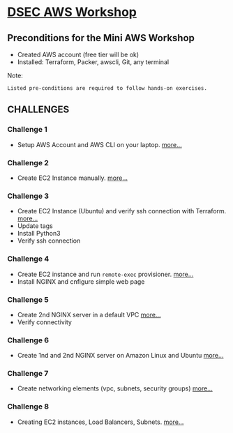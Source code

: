 # [DSEC AWS Workshop](https://www.meetup.com/Data-Science-and-Engineering-Club/events/253702254/)

## Preconditions for the Mini AWS Workshop

- Created AWS account (free tier will be ok)
- Installed: Terraform, Packer, awscli, Git, any terminal

Note:
    
    Listed pre-conditions are required to follow hands-on exercises.

## CHALLENGES

### Challenge 1
- Setup AWS Account and AWS CLI on your laptop. [more...](challenge_01/README.md)

### Challenge 2
- Create EC2 Instance manually. [more...](challenge_02/README.md)

### Challenge 3
- Create EC2 Instance (Ubuntu) and verify ssh connection with Terraform. [more...](challenge_03/README-C3.md)
- Update tags
- Install Python3
- Verify ssh connection

### Challenge 4
- Create EC2 instance and run ```remote-exec``` provisioner. [more...](challenge_04/README-C4.md)
- Install NGINX and cnfigure simple web page

### Challenge 5
- Create 2nd NGINX server in a default VPC [more...](challenge_05/README-C5.md)
- Verify connectivity

### Challenge 6
- Create 1nd and 2nd NGINX server on Amazon Linux and Ubuntu [more...](challenge_06/README-C6.md)

### Challenge 7
- Create networking elements (vpc, subnets, security groups) [more...](challenge_07/README-C7.md)

### Challenge 8
- Creating EC2 instances, Load Balancers, Subnets. [more...](challenge_08/README-C8.md)
